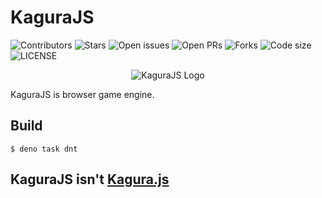 # KaguraJS
![Contributors](https://img.shields.io/github/contributors/nakasyou/KaguraJS?logo=github&style=for-the-badge)
![Stars](https://img.shields.io/github/stars/nakasyou/KaguraJS?logo=github&style=for-the-badge)
![Open issues](https://img.shields.io/github/issues/nakasyou/KaguraJs?logo=github&style=for-the-badge)
![Open PRs](https://img.shields.io/github/issues-pr/nakasyou/KaguraJS?logo=github&style=for-the-badge)
![Forks](https://img.shields.io/github/forks/nakasyou/KaguraJS?logo=github&style=for-the-badge)
![Code size](https://img.shields.io/github/languages/code-size/nakasyou/KaguraJS?logo=github&style=for-the-badge)
![LICENSE](https://img.shields.io/github/license/nakasyou/KaguraJS?logo=github&style=for-the-badge)

<div align="center">
  <img src="https://raw.githubusercontent.com/nakasyou/KaguraJS/main/assets/KaguraJS-logo.svg" alt="KaguraJS Logo">
</div>

KaguraJS is browser game engine.
## Build
```shell
$ deno task dnt
```

## KaguraJS isn't [Kagura.js](https://github.com/tiocumo/Kagura.js)
